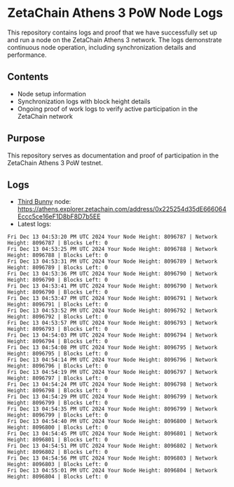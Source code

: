 # ZetaChain Athens 3 PoW Node Logs
This repository contains logs and proof that we have successfully set up and run a node on the ZetaChain Athens 3 network. The logs demonstrate continuous node operation, including synchronization details and performance.

## Contents
- Node setup information
- Synchronization logs with block height details
- Ongoing proof of work logs to verify active participation in the ZetaChain network

## Purpose
This repository serves as documentation and proof of participation in the ZetaChain Athens 3 PoW testnet.

## Logs

- [Third Bunny](https://thirdbunny.xyz/) node: https://athens.explorer.zetachain.com/address/0x225254d35dE666064Eccc5ce16eF1D8bF8D7b5EE
- Latest logs:
```
Fri Dec 13 04:53:20 PM UTC 2024 Your Node Height: 8096787 | Network Height: 8096787 | Blocks Left: 0
Fri Dec 13 04:53:25 PM UTC 2024 Your Node Height: 8096788 | Network Height: 8096788 | Blocks Left: 0
Fri Dec 13 04:53:31 PM UTC 2024 Your Node Height: 8096789 | Network Height: 8096789 | Blocks Left: 0
Fri Dec 13 04:53:36 PM UTC 2024 Your Node Height: 8096790 | Network Height: 8096790 | Blocks Left: 0
Fri Dec 13 04:53:41 PM UTC 2024 Your Node Height: 8096790 | Network Height: 8096790 | Blocks Left: 0
Fri Dec 13 04:53:47 PM UTC 2024 Your Node Height: 8096791 | Network Height: 8096791 | Blocks Left: 0
Fri Dec 13 04:53:52 PM UTC 2024 Your Node Height: 8096792 | Network Height: 8096792 | Blocks Left: 0
Fri Dec 13 04:53:57 PM UTC 2024 Your Node Height: 8096793 | Network Height: 8096793 | Blocks Left: 0
Fri Dec 13 04:54:03 PM UTC 2024 Your Node Height: 8096794 | Network Height: 8096794 | Blocks Left: 0
Fri Dec 13 04:54:08 PM UTC 2024 Your Node Height: 8096795 | Network Height: 8096795 | Blocks Left: 0
Fri Dec 13 04:54:14 PM UTC 2024 Your Node Height: 8096796 | Network Height: 8096796 | Blocks Left: 0
Fri Dec 13 04:54:19 PM UTC 2024 Your Node Height: 8096797 | Network Height: 8096797 | Blocks Left: 0
Fri Dec 13 04:54:24 PM UTC 2024 Your Node Height: 8096798 | Network Height: 8096798 | Blocks Left: 0
Fri Dec 13 04:54:29 PM UTC 2024 Your Node Height: 8096799 | Network Height: 8096799 | Blocks Left: 0
Fri Dec 13 04:54:35 PM UTC 2024 Your Node Height: 8096799 | Network Height: 8096799 | Blocks Left: 0
Fri Dec 13 04:54:40 PM UTC 2024 Your Node Height: 8096800 | Network Height: 8096800 | Blocks Left: 0
Fri Dec 13 04:54:45 PM UTC 2024 Your Node Height: 8096801 | Network Height: 8096801 | Blocks Left: 0
Fri Dec 13 04:54:51 PM UTC 2024 Your Node Height: 8096802 | Network Height: 8096802 | Blocks Left: 0
Fri Dec 13 04:54:56 PM UTC 2024 Your Node Height: 8096803 | Network Height: 8096803 | Blocks Left: 0
Fri Dec 13 04:55:01 PM UTC 2024 Your Node Height: 8096804 | Network Height: 8096804 | Blocks Left: 0
```

